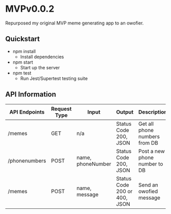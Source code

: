 # MVPv0.0.2
Repurposed my original MVP meme generating app to an owofier. 

## Quickstart
- npm install 
  - Install dependencies
- npm start
  - Start up the server
- npm test
  - Run Jest/Supertest testing suite

## API Information
| API Endpoints  | Request Type | Input | Output | Description  |
| ------------- | ------------- | ------------- | ------------- | ------------- | 
| /memes | GET  | n/a  | Status Code 200, JSON | Get all phone numbers from DB  |
| /phonenumbers | POST  | name, phoneNumber  | Status Code 200, JSON  | Post a new phone number to DB  |
| /memes | POST  | name, message  | Status Code 200 or 400, JSON  | Send an owofied message|

